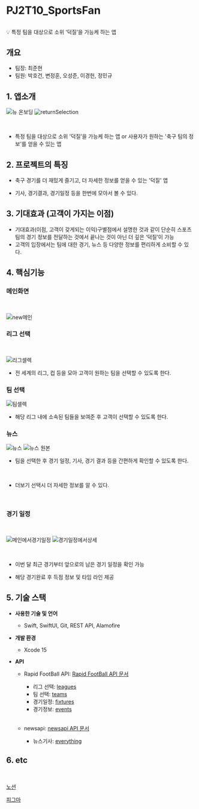 # PJ2T10_SportsFan

##
<aside>
💡 특정 팀을 대상으로 소위 ‘덕질’을 가능케 하는 앱

</aside>

## 개요
- 팀장: 최준현
- 팀원: 박호건, 변정훈, 오성준, 이경헌, 정민규

## 1. 앱소개

![뉴 온보딩](https://github.com/APP-iOS3rd/PJ2T10_SportsFan/assets/83914919/5d995c42-2248-4cd1-9c32-a74db2f4bfc4) ![returnSelection](https://github.com/APP-iOS3rd/PJ2T10_SportsFan/assets/83914919/72c3deb9-cbdd-4703-abdf-a51b36586b9d)


<br/>

- 특정 팀을 대상으로 소위 '덕질’을 가능케 하는 앱 or 사용자가 원하는 '축구 팀의 정보'를 얻을 수 있는 앱

## 2. 프로젝트의 특징

- 축구 경기를 더 재밌게 즐기고, 더 자세한 정보를 얻을 수 있는 '덕질' 앱
  <br/>
  
- 기사, 경기결과, 경기일정 등을 한번에 모아서 볼 수 있다.
  <br/>

## 3. 기대효과 (고객이 가지는 이점)

- 기대효과(이점, 고객이 갖게되는 이익)구별점에서 설명한 것과 같이 단순히 스포츠팀의 경기 정보를 전달하는 것에서 끝나는 것이 아닌 더 깊은 ‘덕질’이 가능
  <br/>
- 고객의 입장에서는 팀에 대한 경기, 뉴스 등 다양한 정보를 편리하게 소비할 수 있다.
  <br/>

## 4. 핵심기능

### 메인화면
<br/>

![new메인](https://github.com/APP-iOS3rd/PJ2T10_SportsFan/assets/83914919/b6856dfa-7593-4d7c-a400-bcb5e999d447)
<br/>

### 리그 선택
<br/>

![리그셀렉](https://github.com/APP-iOS3rd/PJ2T10_SportsFan/assets/83914919/375b9421-a6cc-46d8-94ab-72bf02d8368e)
<br/>

- 전 세계의 리그, 컵 등을 모아 고객이 원하는 팀을 선택할 수 있도록 한다.
  
### 팀 선택
![팀셀렉](https://github.com/APP-iOS3rd/PJ2T10_SportsFan/assets/83914919/47836639-8159-4b4e-8ca9-29718dd4ad90)
<br/>

- 해당 리그 내에 소속된 팀들을 보여준 후 고객이 선택할 수 있도록 한다.
  
### 뉴스 
![뉴스](https://github.com/APP-iOS3rd/PJ2T10_SportsFan/assets/83914919/6a2a7002-3a8f-475e-b0ba-650ba47f7901) ![뉴스 원본](https://github.com/APP-iOS3rd/PJ2T10_SportsFan/assets/83914919/7f490e89-7652-4c79-b478-e10d4d5eb0f6)


- 팀을 선택한 후 경기 일정, 기사, 경기 결과 등을 간편하게 확인할 수 있도록 한다.
<br/>

- 더보기 선택시 더 자세한 정보를 알 수 있다.
<br/>
      
### 경기 일정
<br/>

![메인에서경기일정](https://github.com/APP-iOS3rd/PJ2T10_SportsFan/assets/83914919/78297134-9447-4a8e-9dee-02a3fcf3091d) ![경기일정에서상세](https://github.com/APP-iOS3rd/PJ2T10_SportsFan/assets/83914919/6d95eacf-9427-4c79-a712-8bb3bb15f175)

<br/>

- 이번 달 최근 경기부터 앞으로의 남은 경기 일정을 확인 가능
  <br/>

- 해당 경기완료 후 득점 정보 및 타임 라인 제공
  <br/>
  

## 5. 기술 스택

- **사용한 기술 및 언어**
    - Swift, SwiftUI, Git, REST API, Alamofire
    
- **개발 환경**
    - Xcode 15
  
- **API**
    - Rapid FootBall API: [Rapid FootBall API 문서](https://www.api-football.com/documentation-v3#section/Introduction)
      -  리그 선택: [leagues](https://www.api-football.com/documentation-v3#tag/Leagues/operation/get-leagues)
      -  팀 선택: [teams](https://www.api-football.com/documentation-v3#tag/Teams/operation/get-teams)
      -  경기일정: [fixtures](https://www.api-football.com/documentation-v3#tag/Fixtures/operation/get-fixtures)
      -  경기정보: [events](https://www.api-football.com/documentation-v3#tag/Fixtures/operation/get-fixtures-events)
      <br/>
      
    - newsapi: [newsapi API 문서](https://newsapi.org/)
      - 뉴스기사: [everything](https://newsapi.org/docs/endpoints/everything)

## 6. etc
<br/>

[노션](https://www.notion.so/LAB-10-035cf37f66824ac2b702bb10cc28319f?pvs=4)
<br/>

[피그마](https://www.figma.com/file/EWJ8uSk8UF677a2yOcBTN3/DuckS?type=design&node-id=0%3A1&mode=design&t=Ge92xv8rnqhwS1mC-1)
<br/>

